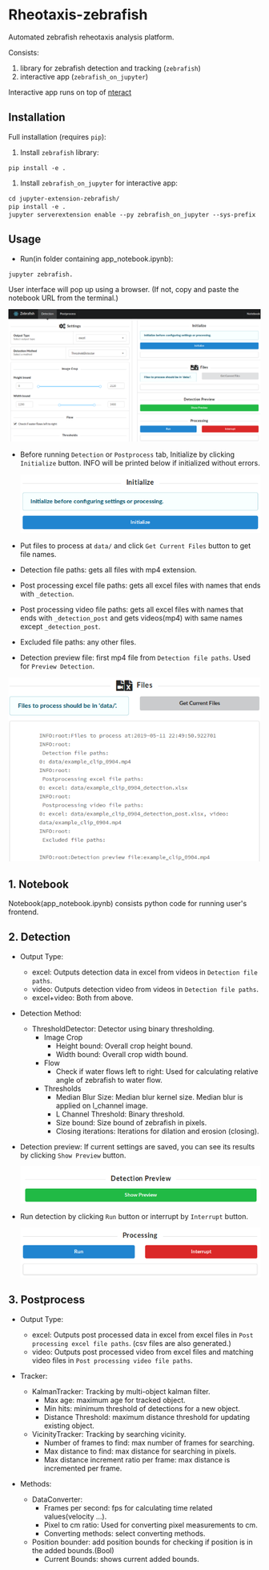 # Rheotaxis-zebrafish

Automated zebrafish reheotaxis analysis platform.

Consists:
  1. library for zebrafish detection and tracking (`zebrafish`)
  2. interactive app (`zebrafish_on_jupyter`)

Interactive app runs on top of [nteract](https://github.com/nteract/nteract)

## Installation

Full installation (requires `pip`):

  1. Install `zebrafish` library:

  ```
  pip install -e .
  ```

  1. Install `zebrafish_on_jupyter` for interactive app:

  ```
  cd jupyter-extension-zebrafish/
  pip install -e .
  jupyter serverextension enable --py zebrafish_on_jupyter --sys-prefix
  ```

## Usage

- Run(in folder containing app_notebook.ipynb):

```
jupyter zebrafish.
```

User interface will pop up using a browser. (If not, copy and paste the notebook URL from the terminal.)

  ![Front](doc/image/front.png?raw=true)

- Before running `Detection` or `Postprocess` tab, Initialize by clicking `Initialize` button. INFO will be printed below if initialized without errors.

  ![Initialize](doc/image/initialize.png?raw=true)

- Put files to process at `data/` and click `Get Current Files` button to get file names.
 - Detection file paths: gets all files with mp4 extension.
 - Post processing excel file paths: gets all excel files with names that ends with `_detection`.
 - Post processing video file paths: gets all excel files with names that ends with `_detection_post` and gets videos(mp4) with same names except `_detection_post`.
 - Excluded file paths: any other files.
 - Detection preview file: first mp4 file from `Detection file paths`. Used for `Preview Detection`.

 ![GetFiles](doc/image/get_files.png?raw=true)


## 1. Notebook

Notebook(app_notebook.ipynb) consists python code for running user's frontend.

## 2. Detection

- Output Type:
  - excel: Outputs detection data in excel from videos in `Detection file paths`.
  - video: Outputs detection video from videos in `Detection file paths`.
  - excel+video: Both from above.

- Detection Method:
  - ThresholdDetector: Detector using binary thresholding.
    - Image Crop
      - Height bound: Overall crop height bound.
      - Width bound: Overall crop width bound.
    - Flow
      - Check if water flows left to right: Used for calculating relative angle of zebrafish to water flow.
    - Thresholds
      - Median Blur Size: Median blur kernel size. Median blur is applied on l_channel image. 
      - L Channel Threshold: Binary threshold.
      - Size bound: Size bound of zebrafish in pixels.
      - Closing iterations: Iterations for dilation and erosion (closing).

- Detection preview:
  If current settings are saved, you can see its results by clicking `Show Preview` button.

  ![Preview](doc/image/preview.png?raw=true)

- Run detection by clicking `Run` button or interrupt by `Interrupt` button.

  ![Run](doc/image/run.png?raw=true)

## 3. Postprocess

- Output Type:
  - excel: Outputs post processed data in excel from excel files in `Post processing excel file paths`. (csv files are also generated.)
  - video: Outputs post processed video from excel files and matching video files in `Post processing video file paths`.

- Tracker:
  - KalmanTracker: Tracking by multi-object kalman filter.
    - Max age: maximum age for tracked object.
    - Min hits: minimum threshold of detections for a new object.
    - Distance Threshold: maximum distance threshold for updating existing object. 
  - VicinityTracker: Tracking by searching vicinity.
    - Number of frames to find: max number of frames for searching.
    - Max distance to find: max distance for searching in pixels.
    - Max distance increment ratio per frame: max distance is incremented per frame.

- Methods:
  - DataConverter:
    - Frames per second: fps for calculating time related values(velocity ...).
    - Pixel to cm ratio: Used for converting pixel measurements to cm.
    - Converting methods: select converting methods.
  - Position bounder: add position bounds for checking if position is in the added bounds.(Bool)
    - Current Bounds: shows current added bounds.
